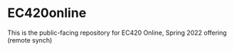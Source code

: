 # EC420online


This is the public-facing repository for EC420 Online, Spring 2022 offering (remote synch)

